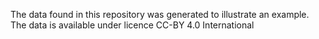 The data found in this repository was generated to illustrate an example. The data is available under licence CC-BY 4.0 International
